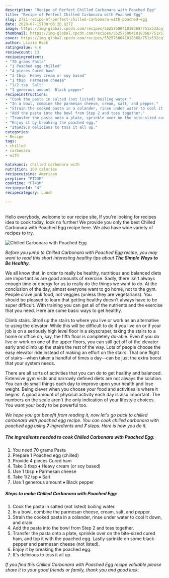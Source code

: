 ```yaml
---
description: "Recipe of Perfect Chilled Carbonara with Poached Egg"
title: "Recipe of Perfect Chilled Carbonara with Poached Egg"
slug: 2721-recipe-of-perfect-chilled-carbonara-with-poached-egg
date: 2020-07-15T08:06:28.827Z
image: https://img-global.cpcdn.com/recipes/5525750041018368/751x532cq70/chilled-carbonara-with-poached-egg-recipe-main-photo.jpg
thumbnail: https://img-global.cpcdn.com/recipes/5525750041018368/751x532cq70/chilled-carbonara-with-poached-egg-recipe-main-photo.jpg
cover: https://img-global.cpcdn.com/recipes/5525750041018368/751x532cq70/chilled-carbonara-with-poached-egg-recipe-main-photo.jpg
author: Lizzie Beck
ratingvalue: 4.6
reviewcount: 13
recipeingredient:
- "70 grams Pasta"
- "1 Poached egg chilled"
- "4 pieces Cured ham"
- "3 tbsp  Heavy cream or soy based"
- "1 tbsp  Parmesan cheese"
- "1/2 tsp  Salt"
- "1 generous amount  Black pepper"
recipeinstructions:
- "Cook the pasta in salted (not listed) boiling water."
- "In a bowl, combine the parmesan cheese, cream, salt, and pepper."
- "Strain the cooked pasta in a colander, rinse under water to cool it down, and drain."
- "Add the pasta into the bowl from Step 2 and toss together."
- "Transfer the pasta onto a plate, sprinkle over on the bite-sized cured ham, and top it with the poached egg. Lastly sprinkle on some black pepper and parmesan cheese (not listed)."
- "Enjoy it by breaking the poached egg."
- "It&#39;s delicious to toss it all up."
categories:
- Recipe
tags:
- chilled
- carbonara
- with

katakunci: chilled carbonara with 
nutrition: 160 calories
recipecuisine: American
preptime: "PT23M"
cooktime: "PT43M"
recipeyield: "4"
recipecategory: Lunch

---
```

<br>
Hello everybody, welcome to our recipe site, If you're looking for recipes idea to cook today, look no further! We provide you only the best Chilled Carbonara with Poached Egg recipe here. We also have wide variety of recipes to try.
<br>


![Chilled Carbonara with Poached Egg](https://img-global.cpcdn.com/recipes/5525750041018368/751x532cq70/chilled-carbonara-with-poached-egg-recipe-main-photo.jpg)

<i>Before you jump to Chilled Carbonara with Poached Egg recipe, you may want to read this short interesting healthy tips about <strong>The Simple Ways to Be Healthy</strong>.</i>

We all know that, in order to really be healthy, nutritious and balanced diets are important as are good amounts of exercise. Sadly, there isn't always enough time or energy for us to really do the things we want to do. At the conclusion of the day, almost everyone want to go home, not to the gym. People crave junk food, not veggies (unless they are vegetarians). You should be pleased to learn that getting healthy doesn't always have to be super difficult. With training you can get all of the nutrients and the exercise that you need. Here are some basic ways to get healthy.

Climb stairs. Stroll up the stairs to where you live or work as an alternative to using the elevator. While this will be difficult to do if you live on or if your job is on a seriously high level floor in a skyscraper, taking the stairs to a home or office on, say, the fifth floor is completely do-able. Even if you do live or work on one of the upper floors, you can still get off of the elevator early and climb up the stairs the rest of the way. Lots of people choose the easy elevator ride instead of making an effort on the stairs. That one flight of stairs—when taken a handful of times a day—can be just the extra boost that your system needs. 

There are all sorts of activities that you can do to get healthy and balanced. Extensive gym visits and narrowly defined diets are not always the solution. You can do small things each day to improve upon your health and lose weight. Being clever when you choose your food and activities is where it begins. A good amount of physical activity each day is also important. The numbers on the scale aren't the only indication of your lifestyle choices. You want your body to be powerful too. 


<i>We hope you got benefit from reading it, now let's go back to chilled carbonara with poached egg recipe. You can cook chilled carbonara with poached egg using <strong>7</strong> ingredients and <strong>7</strong> steps. Here is how you do it.
</i>

##### The ingredients needed to cook Chilled Carbonara with Poached Egg:

1. You need 70 grams Pasta
1. Prepare 1 Poached egg (chilled)
1. Provide 4 pieces Cured ham
1. Take 3 tbsp ♦ Heavy cream (or soy based)
1. Use 1 tbsp ♦ Parmesan cheese
1. Take 1/2 tsp ♦ Salt
1. Use 1 generous amount ♦ Black pepper


##### Steps to make Chilled Carbonara with Poached Egg:

1. Cook the pasta in salted (not listed) boiling water.
1. In a bowl, combine the parmesan cheese, cream, salt, and pepper.
1. Strain the cooked pasta in a colander, rinse under water to cool it down, and drain.
1. Add the pasta into the bowl from Step 2 and toss together.
1. Transfer the pasta onto a plate, sprinkle over on the bite-sized cured ham, and top it with the poached egg. Lastly sprinkle on some black pepper and parmesan cheese (not listed).
1. Enjoy it by breaking the poached egg.
1. It&#39;s delicious to toss it all up.


<i>If you find this Chilled Carbonara with Poached Egg recipe valuable please share it to your good friends or family, thank you and good luck.</i>
